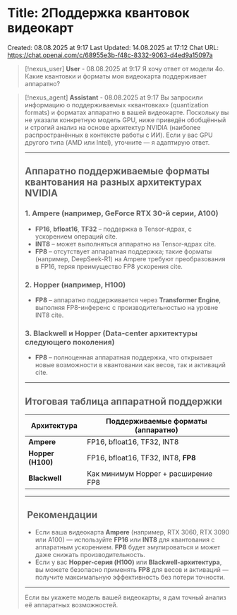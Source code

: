 # Title: 2Поддержка квантовок видеокарт

Created: 08.08.2025 at 9:17
Last Updated: 14.08.2025 at 17:12
Chat URL: https://chat.openai.com/c/68955e3b-f48c-8332-9063-d4ed9a15097a


>[!nexus_user] **User** - 08.08.2025 at 9:17
> Я хочу ответ от модели 4o. Какие квантовки и форматы моя видеокарта поддерживает аппаратно?
<!-- UID: bbb21abc-b08e-4f4b-9f2b-ced3da74a569 -->




>[!nexus_agent] **Assistant** - 08.08.2025 at 9:17
> Вы запросили информацию о поддерживаемых «квантовках» (quantization formats) и форматах аппаратно в вашей видеокарте. Поскольку вы не указали конкретную модель GPU, ниже приведён обобщённый и строгий анализ на основе архитектур NVIDIA (наиболее распространённых в контексте работы с ИИ). Если у вас GPU другого типа (AMD или Intel), уточните — я адаптирую ответ.
> 
> ---
> 
> ## Аппаратно поддерживаемые форматы квантования на разных архитектурах NVIDIA
> 
> ### 1. **Ampere (например, GeForce RTX 30-й серии, A100)**
> - **FP16**, **bfloat16**, **TF32** – поддержка в Tensor-ядрах, с ускорением операций cite.
> - **INT8** – может выполняться аппаратно на Tensor-ядрах cite.
> - **FP8** – отсутствует аппаратная поддержка; такие форматы (например, DeepSeek-R1) на Ampere требуют преобразования в FP16, теряя преимущество FP8 ускорения cite.
> 
> ### 2. **Hopper (например, H100)**
> - **FP8** – аппаратно поддерживается через **Transformer Engine**, выполняя FP8-инференс с производительностью на уровне INT8 cite.
> 
> ### 3. **Blackwell и Hopper (Data-center архитектуры следующего поколения)**
> - **FP8** – полноценная аппаратная поддержка, что открывает новые возможности в квантовании как весов, так и активаций cite.
> 
> ---
> 
> ## Итоговая таблица аппаратной поддержки
> 
> | Архитектура | Поддерживаемые форматы (аппаратно) |
> |---------------------|-----------------------------------------|
> | **Ampere** | FP16, bfloat16, TF32, INT8 |
> | **Hopper (H100)** | FP16, bfloat16, TF32, INT8, **FP8** |
> | **Blackwell** | Как минимум Hopper + расширение FP8 |
> 
> ---
> 
> ## ​ Рекомендации
> 
> - Если ваша видеокарта **Ampere** (например, RTX 3060, RTX 3090 или A100) — используйте **FP16** или **INT8** для квантования с аппаратным ускорением. **FP8** будет эмулироваться и может даже снижать производительность.
> - Если у вас **Hopper-серия (H100)** или **Blackwell-архитектура**, вы можете безопасно применять **FP8** для весов и активаций — получите максимальную эффективность без потери точности.
> 
> ---
> 
> Если вы укажете модель вашей видеокарты, я дам точный анализ её аппаратных возможностей.
<!-- UID: c9664ca6-7837-4539-bf4b-0d2b419df13a -->